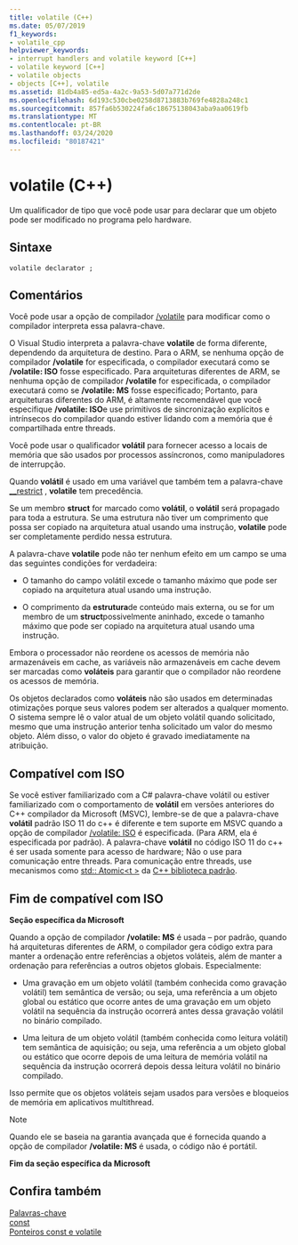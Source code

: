 ```yaml
---
title: volatile (C++)
ms.date: 05/07/2019
f1_keywords:
- volatile_cpp
helpviewer_keywords:
- interrupt handlers and volatile keyword [C++]
- volatile keyword [C++]
- volatile objects
- objects [C++], volatile
ms.assetid: 81db4a85-ed5a-4a2c-9a53-5d07a771d2de
ms.openlocfilehash: 6d193c530cbe0258d8713883b769fe4828a248c1
ms.sourcegitcommit: 857fa6b530224fa6c18675138043aba9aa0619fb
ms.translationtype: MT
ms.contentlocale: pt-BR
ms.lasthandoff: 03/24/2020
ms.locfileid: "80187421"
---
```

# <a name="volatile-c"></a>volatile (C++)

Um qualificador de tipo que você pode usar para declarar que um objeto pode ser modificado no programa pelo hardware.

## <a name="syntax"></a>Sintaxe

```
volatile declarator ;
```

## <a name="remarks"></a>Comentários

Você pode usar a opção de compilador [/volatile](../build/reference/volatile-volatile-keyword-interpretation.md) para modificar como o compilador interpreta essa palavra-chave.

O Visual Studio interpreta a palavra-chave **volatile** de forma diferente, dependendo da arquitetura de destino. Para o ARM, se nenhuma opção de compilador **/volatile** for especificada, o compilador executará como se **/volatile: ISO** fosse especificado. Para arquiteturas diferentes de ARM, se nenhuma opção de compilador **/volatile** for especificada, o compilador executará como se **/volatile: MS** fosse especificado; Portanto, para arquiteturas diferentes do ARM, é altamente recomendável que você especifique **/volatile: ISO**e use primitivos de sincronização explícitos e intrínsecos do compilador quando estiver lidando com a memória que é compartilhada entre threads.

Você pode usar o qualificador **volátil** para fornecer acesso a locais de memória que são usados por processos assíncronos, como manipuladores de interrupção.

Quando **volátil** é usado em uma variável que também tem a palavra-chave [__restrict](../cpp/extension-restrict.md) , **volatile** tem precedência.

Se um membro **struct** for marcado como **volátil**, o **volátil** será propagado para toda a estrutura. Se uma estrutura não tiver um comprimento que possa ser copiado na arquitetura atual usando uma instrução, **volatile** pode ser completamente perdido nessa estrutura.

A palavra-chave **volatile** pode não ter nenhum efeito em um campo se uma das seguintes condições for verdadeira:

- O tamanho do campo volátil excede o tamanho máximo que pode ser copiado na arquitetura atual usando uma instrução.

- O comprimento da **estrutura**de conteúdo mais externa, ou se for um membro de um **struct**possivelmente aninhado, excede o tamanho máximo que pode ser copiado na arquitetura atual usando uma instrução.

Embora o processador não reordene os acessos de memória não armazenáveis em cache, as variáveis não armazenáveis em cache devem ser marcadas como **voláteis** para garantir que o compilador não reordene os acessos de memória.

Os objetos declarados como **voláteis** não são usados em determinadas otimizações porque seus valores podem ser alterados a qualquer momento.  O sistema sempre lê o valor atual de um objeto volátil quando solicitado, mesmo que uma instrução anterior tenha solicitado um valor do mesmo objeto.  Além disso, o valor do objeto é gravado imediatamente na atribuição.

## <a name="iso-compliant"></a>Compatível com ISO

Se você estiver familiarizado com a C# palavra-chave volátil ou estiver familiarizado com o comportamento de **volátil** em versões anteriores do C++ compilador da Microsoft (MSVC), lembre-se de que a palavra-chave **volátil** padrão ISO 11 do c++ é diferente e tem suporte em MSVC quando a opção de compilador [/volatile: ISO](../build/reference/volatile-volatile-keyword-interpretation.md) é especificada. (Para ARM, ela é especificada por padrão). A palavra-chave **volátil** no código ISO 11 do c++ é ser usada somente para acesso de hardware; Não o use para comunicação entre threads. Para comunicação entre threads, use mecanismos como [std:: Atomic\<t >](../standard-library/atomic.md) da [ C++ biblioteca padrão](../standard-library/cpp-standard-library-reference.md).

## <a name="end-of-iso-compliant"></a>Fim de compatível com ISO

**Seção específica da Microsoft**

Quando a opção de compilador **/volatile: MS** é usada – por padrão, quando há arquiteturas diferentes de ARM, o compilador gera código extra para manter a ordenação entre referências a objetos voláteis, além de manter a ordenação para referências a outros objetos globais. Especialmente:

- Uma gravação em um objeto volátil (também conhecida como gravação volátil) tem semântica de versão; ou seja, uma referência a um objeto global ou estático que ocorre antes de uma gravação em um objeto volátil na sequência da instrução ocorrerá antes dessa gravação volátil no binário compilado.

- Uma leitura de um objeto volátil (também conhecida como leitura volátil) tem semântica de aquisição; ou seja, uma referência a um objeto global ou estático que ocorre depois de uma leitura de memória volátil na sequência da instrução ocorrerá depois dessa leitura volátil no binário compilado.

Isso permite que os objetos voláteis sejam usados para versões e bloqueios de memória em aplicativos multithread.

> [!NOTE]
>  Quando ele se baseia na garantia avançada que é fornecida quando a opção de compilador **/volatile: MS** é usada, o código não é portátil.

**Fim da seção específica da Microsoft**

## <a name="see-also"></a>Confira também

[Palavras-chave](../cpp/keywords-cpp.md)<br/>
[const](../cpp/const-cpp.md)<br/>
[Ponteiros const e volatile](../cpp/const-and-volatile-pointers.md)
